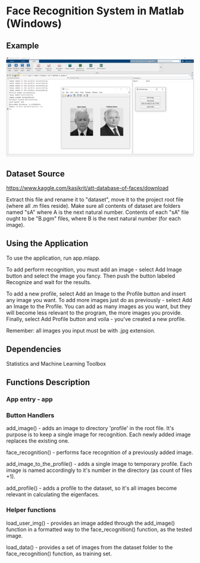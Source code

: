 # Face Recognition System in Matlab (Windows)

## Example

![Alt Example use](example_use.PNG)

## Dataset Source

https://www.kaggle.com/kasikrit/att-database-of-faces/download

Extract this file and rename it to "dataset", move it to the project root file (where all .m files reside). Make sure all contents of dataset are folders named "sA" where A is the next natural number. Contents of each "sA" file ought to be "B.pgm" files, where B is the next natural number (for each image).

## Using the Application

To use the application, run app.mlapp.

To add perform recognition, you must add an image - select Add Image button and select the image you fancy. Then push the button labeled Recognize and wait for the results.

To add a new profile, select Add an Image to the Profile button and insert any image you want. To add more images just do as previously - select  Add an Image to the Profile. You can add as many images as you want, but they will become less relevant to the program, the more images you provide. Finally, select Add Profile button and voila - you've created a new profile.

Remember: all images you input must be with .jpg extension.

## Dependencies

Statistics and Machine Learning Toolbox

## Functions Description

### App entry - app

### Button Handlers

add_image() - adds an image to directory 'profile' in the root file. It's purpose is to keep a single image for recognition. Each newly added image replaces the existing one.

face_recognition() - performs face recognition of a previously added image.

add_image_to_the_profile() - adds a single image to temporary profile. Each image is named accordingly to it's number in the directory (as count of files +1).

add_profile() - adds a profile to the dataset, so it's all images become relevant in calculating the eigenfaces.

### Helper functions

load_user_img() - provides an image added through the add_image() function in a formatted way to the face_recognition() function, as the tested image.

load_data() - provides a set of images from the dataset folder to the face_recognition() function, as training set.
